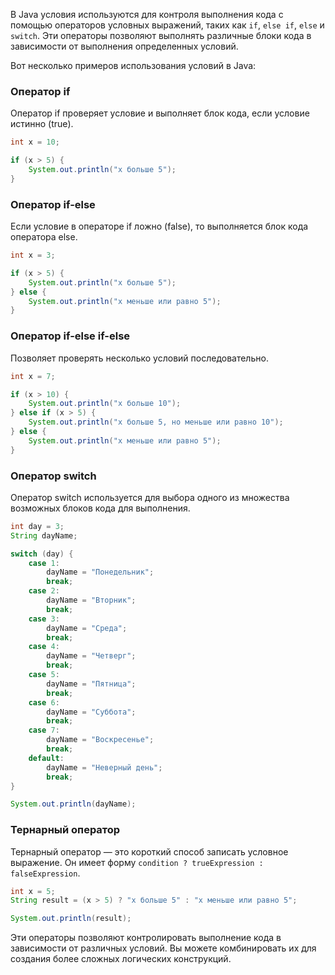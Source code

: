 В Java условия используются для контроля выполнения кода с помощью операторов условных выражений, таких как `if`, `else if`, `else` и `switch`. Эти операторы позволяют выполнять различные блоки кода в зависимости от выполнения определенных условий.

Вот несколько примеров использования условий в Java:

### Оператор if

Оператор if проверяет условие и выполняет блок кода, если условие истинно (true).

```java
int x = 10;

if (x > 5) {
    System.out.println("x больше 5");
}
```

### Оператор if-else

Если условие в операторе if ложно (false), то выполняется блок кода оператора else.

```java
int x = 3;

if (x > 5) {
    System.out.println("x больше 5");
} else {
    System.out.println("x меньше или равно 5");
}
```

### Оператор if-else if-else

Позволяет проверять несколько условий последовательно.

```java
int x = 7;

if (x > 10) {
    System.out.println("x больше 10");
} else if (x > 5) {
    System.out.println("x больше 5, но меньше или равно 10");
} else {
    System.out.println("x меньше или равно 5");
}
```

### Оператор switch

Оператор switch используется для выбора одного из множества возможных блоков кода для выполнения.

```java
int day = 3;
String dayName;

switch (day) {
    case 1:
        dayName = "Понедельник";
        break;
    case 2:
        dayName = "Вторник";
        break;
    case 3:
        dayName = "Среда";
        break;
    case 4:
        dayName = "Четверг";
        break;
    case 5:
        dayName = "Пятница";
        break;
    case 6:
        dayName = "Суббота";
        break;
    case 7:
        dayName = "Воскресенье";
        break;
    default:
        dayName = "Неверный день";
        break;
}

System.out.println(dayName);
```

### Тернарный оператор

Тернарный оператор — это короткий способ записать условное выражение. Он имеет форму `condition ? trueExpression : falseExpression`.

```java
int x = 5;
String result = (x > 5) ? "x больше 5" : "x меньше или равно 5";

System.out.println(result);
```

Эти операторы позволяют контролировать выполнение кода в зависимости от различных условий. Вы можете комбинировать их для создания более сложных логических конструкций.